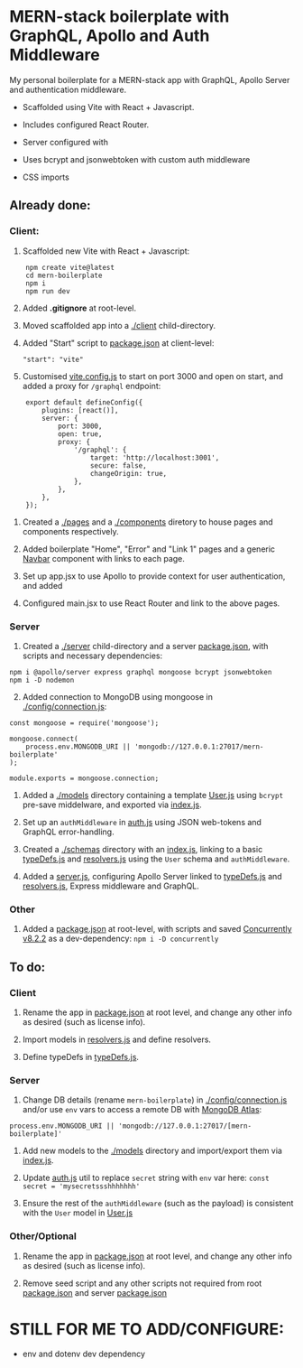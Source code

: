 # MERN-stack boilerplate with GraphQL, Apollo and Auth Middleware

My personal boilerplate for a MERN-stack app with GraphQL, Apollo Server and authentication middleware.

- Scaffolded using Vite with React + Javascript.
- Includes configured React Router.

- Server configured with

- Uses bcrypt and jsonwebtoken with custom auth middleware

- CSS imports

## Already done:

### Client:

1. Scaffolded new Vite with React + Javascript:

```
    npm create vite@latest
    cd mern-boilerplate
    npm i
    npm run dev
```

2. Added **.gitignore** at root-level.

3. Moved scaffolded app into a [./client](./client) child-directory.

4. Added "Start" script to [package.json](./client/package.json) at client-level:

   `"start": "vite"`

5. Customised [vite.config.js](./vite.config.js) to start on port 3000 and open on start, and added a proxy for `/graphql` endpoint:

```
    export default defineConfig({
	    plugins: [react()],
	    server: {
            port: 3000,
            open: true,
            proxy: {
                '/graphql': {
                    target: 'http://localhost:3001',
                    secure: false,
                    changeOrigin: true,
                },
            },
	    },
    });
```

1. Created a [./pages](./client/src/pages/) and a [./components](./client/src/components/) diretory to house pages and components respectively.

2. Added boilerplate "Home", "Error" and "Link 1" pages and a generic [Navbar](./client/src/components/Navbar/index.js) component with links to each page.

3. Set up app.jsx to use Apollo to provide context for user authentication, and added

4. Configured main.jsx to use React Router and link to the above pages.

### Server

1. Created a [./server](./server) child-directory and a server [package.json](./server/package.json), with scripts and necessary dependencies:

```
npm i @apollo/server express graphql mongoose bcrypt jsonwebtoken
npm i -D nodemon
```

2. Added connection to MongoDB using mongoose in [./config/connection.js](./server/config/connection.js):

```
const mongoose = require('mongoose');

mongoose.connect(
	process.env.MONGODB_URI || 'mongodb://127.0.0.1:27017/mern-boilerplate'
);

module.exports = mongoose.connection;
```

1. Added a [./models](./server/models/) directory containing a template [User.js](./server/models/User.js) using `bcrypt` pre-save middelware, and exported via [index.js](./server/models/index.js).

1. Set up an `authMiddleware` in [auth.js](./server/utils/auth.js) using JSON web-tokens and GraphQL error-handling.

1. Created a [./schemas](./server/schemas/) directory with an [index.js](./server/schemas/index.js), linking to a basic [typeDefs.js](./server/schemas/typeDefs.js) and [resolvers.js](./server/schemas/resolvers.js) using the `User` schema and `authMiddleware`.

1. Added a [server.js](./server/server.js), configuring Apollo Server linked to [typeDefs.js](./server/schemas/typeDefs.js) and [resolvers.js](./server/schemas/resolvers.js), Express middleware and GraphQL.

### Other

1. Added a [package.json](./package.json) at root-level, with scripts and saved [Concurrently v8.2.2](https://www.npmjs.com/package/concurrently) as a dev-dependency:
   `npm i -D concurrently`

## To do:

### Client

1. Rename the app in [package.json](./package.json) at root level, and change any other info as desired (such as license info).

1. Import models in [resolvers.js](./server/schemas/resolvers.js) and define resolvers.
1. Define typeDefs in [typeDefs.js](./server/schemas/typeDefs.js).

### Server

1. Change DB details (rename `mern-boilerplate`) in [./config/connection.js](./server/config/connection.js) and/or use `env` vars to access a remote DB with [MongoDB Atlas](https://www.mongodb.com/atlas/database):

```
process.env.MONGODB_URI || 'mongodb://127.0.0.1:27017/[mern-boilerplate]'
```

1. Add new models to the [./models](./server/models/) directory and import/export them via [index.js](./server/models/index.js).

1. Update [auth.js](./server/utils/auth.js) util to replace `secret` string with `env` var here:
   `const secret = 'mysecretssshhhhhhh'`

1. Ensure the rest of the `authMiddleware` (such as the payload) is consistent with the `User` model in [User.js](./server/models/User.js)

### Other/Optional

1. Rename the app in [package.json](./package.json) at root level, and change any other info as desired (such as license info).

1. Remove seed script and any other scripts not required from root [package.json](./client/package.json) and server [package.json](./server/package.json)

# STILL FOR ME TO ADD/CONFIGURE:

- env and dotenv dev dependency
